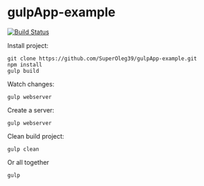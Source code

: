 # gulpApp-example

[![Build Status](https://travis-ci.org/SuperOleg39/gulpApp-example.svg?branch=master)](https://travis-ci.org/SuperOleg39/gulpApp-example)

Install project:
```
git clone https://github.com/SuperOleg39/gulpApp-example.git
npm install
gulp build
```

Watch changes:
```
gulp webserver
```

Create a server:
```
gulp webserver
```

Clean build project:
```
gulp clean
```


Or all together
```
gulp
```
